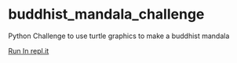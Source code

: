 # buddhist_mandala_challenge
 Python Challenge to use turtle graphics to make a buddhist mandala

[Run In repl.it](https://repl.it/@GonzaloTako/mandala)

